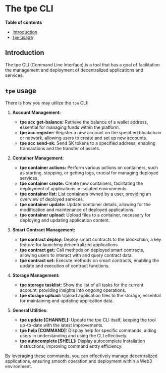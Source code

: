 # The tpe CLI

**Table of contents**

<!-- START doctoc generated TOC please keep comment here to allow auto update -->
<!-- DON'T EDIT THIS SECTION, INSTEAD RE-RUN doctoc TO UPDATE -->

- [Introduction](#introduction)
- [`tpe` usage](#tpe-usage)

<!-- END doctoc generated TOC please keep comment here to allow auto update -->

## Introduction

The tpe CLI (Command Line Interface) is a tool that has a goal of facilitation the management and deployment of decentralized applications and services.

## `tpe` usage

There is how you may utilize the `tpe` CLI:

1. **Account Management:**

   - **tpe acc get-balance:** Retrieve the balance of a wallet address, essential for managing funds within the platform.
   - **tpe acc register:** Register a new account on the specified blockchain or network, allowing users to create and set up new accounts.
   - **tpe acc send-sk:** Send SK tokens to a specified address, enabling transactions and the transfer of assets.

2. **Container Management:**

   - **tpe container actions:** Perform various actions on containers, such as starting, stopping, or getting logs, crucial for managing deployed services.
   - **tpe container create:** Create new containers, facilitating the deployment of applications in isolated environments.
   - **tpe container list:** List containers owned by a user, providing an overview of deployed services.
   - **tpe container update:** Update container details, allowing for the modification and maintenance of deployed applications.
   - **tpe container upload:** Upload files to a container, necessary for deploying and updating application content.

3. **Smart Contract Management:**

   - **tpe contract deploy:** Deploy smart contracts to the blockchain, a key feature for launching decentralized applications.
   - **tpe contract get:** Call methods on deployed smart contracts, allowing users to interact with and query contract data.
   - **tpe contract set:** Execute methods on smart contracts, enabling the update and execution of contract functions.

4. **Storage Management:**

   - **tpe storage tasklist:** Show the list of all tasks for the current account, providing insights into ongoing operations.
   - **tpe storage upload:** Upload application files to the storage, essential for maintaining and updating application data.

5. **General Utilities:**

   - **tpe update [CHANNEL]:** Update the tpe CLI itself, keeping the tool up-to-date with the latest improvements.
   - **tpe help [COMMAND]:** Display help for specific commands, aiding users in understanding and using the CLI effectively.
   - **tpe autocomplete [SHELL]:** Display autocomplete installation instructions, improving command entry efficiency.

By leveraging these commands, you can effectively manage decentralized applications, ensuring smooth operation and deployment within a Web3 environment.
